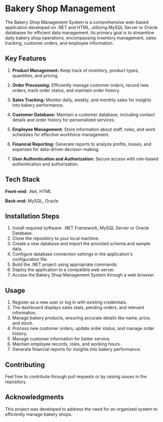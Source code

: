 
# Bakery Shop Management


The Bakery Shop Management System is a comprehensive web-based application developed on .NET and HTML, utilizing MySQL Server or Oracle databases for efficient data management. Its primary goal is to streamline daily bakery shop operations, encompassing inventory management, sales tracking, customer orders, and employee information.

## Key Features

1. **Product Management:** Keep track of inventory, product types, quantities, and pricing.

2. **Order Processing:** Efficiently manage customer orders, record new orders, track order status, and maintain order history.

3. **Sales Tracking:** Monitor daily, weekly, and monthly sales for insights into bakery performance.

4. **Customer Database:** Maintain a customer database, including contact details and order history for personalized services.

5. **Employee Management:** Store information about staff, roles, and work schedules for effective workforce management.

6. **Financial Reporting:** Generate reports to analyze profits, losses, and expenses for data-driven decision-making.

7. **User Authentication and Authorization:** Secure access with role-based authentication and authorization.
## Tech Stack

**Front-end:**  .Net, HTML

**Back-end:** MySQL, Oracle


## Installation Steps

1. Install required software: .NET Framework, MySQL Server or Oracle Database.
2. Clone the repository to your local machine.
3. Create a new database and import the provided schema and sample data.
4. Configure database connection settings in the application's configuration file.
5. Build the .NET project using appropriate commands.
6. Deploy the application to a compatible web server.
7. Access the Bakery Shop Management System through a web browser.
## Usage

1. Register as a new user or log in with existing credentials.
2. The dashboard displays sales stats, pending orders, and relevant information.
3. Manage bakery products, ensuring accurate details like name, price, and stock.
4. Process new customer orders, update order status, and manage order history.
5. Manage customer information for better service.
6. Maintain employee records, roles, and working hours.
7. Generate financial reports for insights into bakery performance.
## Contributing

Feel free to contribute through pull requests or by raising issues in the repository.

## Acknowledgments

This project was developed to address the need for an organized system to efficiently manage bakery shops.
